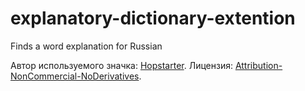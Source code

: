 # explanatory-dictionary-extention
Finds a word explanation for Russian

Автор используемого значка: [Hopstarter](http://www.iconarchive.com/artist/hopstarter.html).
Лицензия: [Attribution-NonCommercial-NoDerivatives](https://creativecommons.org/licenses/by-nc-nd/4.0/deed.ru).